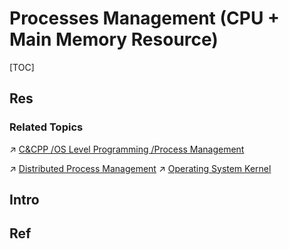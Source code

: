 # Processes Management (CPU + Main Memory Resource)

[TOC]



## Res
### Related Topics
↗ [C&CPP /OS Level Programming /Process Management](../../../🥷🏼%20Operating%20System%20(Engineering)/📟%20System%20Level%20Programming/OS%20Level%20Programming%20with%20C%20&%20CPP/Process%20Management/Process%20Management.md)

↗ [Distributed Process Management](../../../../System%20Architecture%20Design/🌌%20Distributed%20Systems/☯️%20Distributed%20Systems%20Design/Distributed%20Process%20Management/Distributed%20Process%20Management.md)
↗ [Operating System Kernel](../../../🥷🏼%20Operating%20System%20(Engineering)/📟%20System%20Level%20Programming/🫀%20Operating%20System%20Kernel/Operating%20System%20Kernel.md)



## Intro



## Ref

